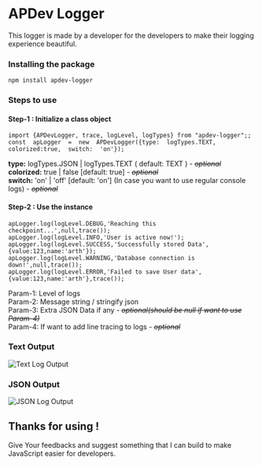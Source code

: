# APDev Logger
This logger is made by a developer for the developers to make their logging experience beautiful.

### Installing the package

    npm install apdev-logger

###
### Steps to use
#### Step-1 : Initialize a class object
````
import {APDevLogger, trace, logLevel, logTypes} from "apdev-logger";;
const  apLogger  =  new  APDevLogger({type:  logTypes.TEXT,  colorized:true,  switch:  'on'});
````
**type:** logTypes.JSON | logTypes.TEXT ( default: TEXT ) - ~~*optional*~~ <br />
**colorized:** true | false [default: true] - ~~*optional*~~ <br />
**switch:** 'on' | 'off' [default: 'on'] (In case you want to use regular console logs) - ~~*optional*~~ <br />

#### Step-2 : Use the instance
````
apLogger.log(logLevel.DEBUG,'Reaching this checkpoint...',null,trace());
apLogger.log(logLevel.INFO,'User is active now!');
apLogger.log(logLevel.SUCCESS,'Successfully stored Data',{value:123,name:'arth'});
apLogger.log(logLevel.WARNING,'Database connection is down!',null,trace());
apLogger.log(logLevel.ERROR,'Failed to save User data',{value:123,name:'arth'},trace());
````
Param-1: Level of logs <br />
Param-2: Message string / stringify json <br />
Param-3: Extra JSON Data if any - ~~*optional(should be null if want to use Param-4)*~~ <br />
Param-4: If want to add line tracing to logs - ~~*optional*~~ <br />

###
### Text Output
![Text Log Output](https://github.com/arth40/APDev-Logger/assets/59698234/e8b00ece-f64f-467e-a0e0-af286c1b9f6d)


### JSON Output
![JSON Log Output](https://github.com/arth40/APDev-Logger/assets/59698234/cd7e6ef3-5917-4597-a30c-24eebef5fcab)



###
## Thanks for using !
Give Your feedbacks and suggest something that I can build to make JavaScript easier for developers.

